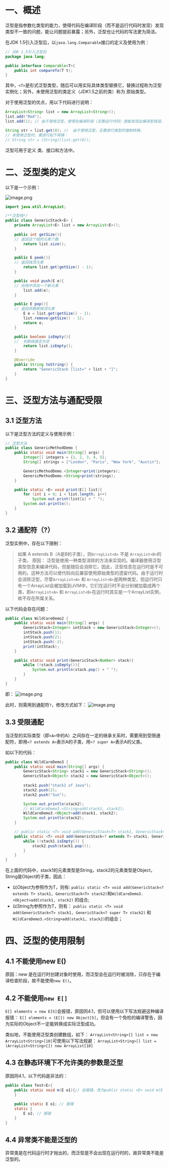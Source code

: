 # 一、概述

泛型是指参数化类型的能力，使得代码在编译阶段（而不是运行代码时发现）发现类型不一致的问题，能让问题提前暴露；另外，泛型也让代码的写法更为简洁。

在JDK 1.5引入泛型后，以`java.lang.Comparable`接口的定义及使用为例：

```java
// JDK 1.5引入泛型后
package java.lang;

public interface Comparable<T>{
    public int compareTo(T t);
}
```

其中，`<T>`是形式泛型类型，随后可以用实际具体类型替换它，替换过程称为泛型实例化；另外，未使用泛型的类定义（JDK1.5之前的类）称为 原始类型。

对于使用泛型的优点，用以下代码进行说明：

```java
ArrayList<String> list = new ArrayList<String>();
list.add("Red");
list.add(1); // 由于使用泛型，使得在编译阶段（无需运行代码）就能发现此编译型错误，风险提前暴露，程序将更加可靠

String str = list.get(0); //  由于使用泛型，无需进行类型的强制转换，
// 未使用泛型时，需进行如下转换：
// String str = (String)(list.get(0));
```

泛型可用于定义 类、接口和方法中。

# 二、泛型类的定义

以下是一个示例：

![image.png](https://gitee.com/litan33/image-host/raw/master/img/20231029165512.png)

```java
import java.util.ArrayList;

/**泛型栈*/
public class GenericStack<E> {
    private ArrayList<E> list = new ArrayList<E>();
    
    public int getSize(){
    // 返回这个栈的元素个数
        return list.size();
    }

    public E peek(){
    // 返回栈顶元素
        return list.get(getSize() - 1);
    }

    public void push(E e){
    // 向栈中添加一个新元素
        list.add(e);
    }

    public E pop(){
    // 返回并删除栈顶元素
        E e = list.get(getSize() - 1);
        list.remove(getSize() - 1);
        return e;
    }

    public boolean isEmpty(){
    //  判断栈是否为空
        return list.isEmpty();
    }

    @Override
    public String toString() {
        return "GenericStack [list=" + list + "]";
    }
}
```

# 三、泛型方法与通配受限

## 3.1 泛型方法

以下是泛型方法的定义与使用示例：
```java
// 泛型方法
public class GenericMethodDemo {
    public static void main(String[] args) {
        Integer[] integers = {1, 2, 3, 4, 5};
        String[] strings = {"London", "Paris", "New York", "Austin"};

        GenericMethodDemo.<Integer>print(integers);
        GenericMethodDemo.<String>print(strings);
    }

    public static <E> void print(E[] list){
        for (int i = 0; i < list.length; i++)
            System.out.print(list[i] + " ");
        System.out.println();
    }
}
```

## 3.2 通配符（?）

泛型实例中，存在以下限制：

> 如果 A extends B（A是B的子类），则`ArrayList<A>` 不是 `ArrayList<B>`的子类。
> 原因：
> 泛型是使用一种类型消除的方法来实现的。编译器使用泛型类型信息来编译代码，但是随后会消除它。因此，泛型信息在运行时是不可用的。这种方法可以使代码向后兼容使用原始类型的遗留代码。由于运行时会消除泛型，尽管`ArrayList<A>` 和 `ArrayList<B>`是两种类型，但运行时只有一个ArrayList会被加载到JVM中，它们在运行时不会分别被加载成两个类，即`ArrayList<A>` 和 `ArrayList<B>`在运行时其实是一个ArrayList实例，故不存在所属关系。

以下代码会存在问题：
```java
public class WildCareDemo2 {
    public static void main(String[] args) {
        GenericStack<Integer> intStack = new GenericStack<Integer>();
        intStack.push(1);
        intStack.push(2);
        intStack.push(-2);
        print(intStack);
    }

    public static void print(GenericStack<Number> stack){
        while (!stack.isEmpty()){
            System.out.println(stack.pop() + " ");
        }
    }
}
```
即：
![image.png](https://gitee.com/litan33/image-host/raw/master/img/20231029171723.png)

此时，则需用到通配符`?`，修改方式如下：
![image.png](https://gitee.com/litan33/image-host/raw/master/img/20231029173924.png)

## 3.3 受限通配

当泛型的实际类型（即`<A>`中的A）之间存在一定的继承关系时，需要用到受限通配符，即用`<? extends A>`表示A的子类，用`<? super A>`表示A的父类。

如以下的代码：

```java
public class WildCareDemo3 {
    public static void main(String[] args) {
        GenericStack<String> stack1 = new GenericStack<String>();
        GenericStack<Object> stack2 = new GenericStack<Object>();
  
        stack1.push("stack1 of Java");
        stack2.push(2);
        stack2.push("Sun");

        System.out.println(stack2);
        // WildCareDemo3.<String>add(stack1, stack2);
        WildCareDemo3.<Object>add(stack1, stack2);
        System.out.println(stack2);
    }

    // public static <T> void add(GenericStack<T> stack1, GenericStack<? super T> stack2){
    public static <T> void add(GenericStack<? extends T> stack1, GenericStack<T> stack2){
        while (!stack1.isEmpty()) {
            stack2.push(stack1.pop());
        }
    }
}
```

在上面的代码中，stack1的元素类型是String，stack2的元素类型是Object，String是Object的子类，因此：
- 以Object为参照作为T，则有:
`public static <T> void add(GenericStack<? extends T> stack1, GenericStack<T> stack2)`和`WildCareDemo3.<Object>add(stack1, stack2)` 的组合;
- 以String为参照作为T，则有：
`public static <T> void add(GenericStack<T> stack1, GenericStack<? super T> stack2)` 和 `WildCareDemo3.<String>add(stack1, stack2)`的组合；

# 四、泛型的使用限制

## 4.1 不能使用new E()

原因：new 是在运行时创建对象时使用，而泛型会在运行时被消除，只存在于编译检查阶段，故不能使用`new E()`。

## 4.2 不能使用`new E[]`

`E[] elements = new E[5]`会报错，原因同4.1，但可以使用以下写法规避这种编译报错：
`E[] elements = (E[]) new Object[5]`，但会有一个免检的编译警告，因为实际的Object不一定能转换成实际泛型成功。

类似地，不能使用泛型类创建数组，如下：
`ArrayList<String>[] list = new ArrayList<String>[10]`可使用以下写法规避：
`ArrayList<String>[] list = (ArrayList<String>[]) new ArrayList[10]`

## 4.3 在静态环境下不允许类的参数是泛型

原因同4.1，以下代码是非法的：
```java
public class Test<E>{
    public static void m(E o1){// 会报错，改为public static <E> void m(E o1) 不会报错
    }
    
    public static E o1; // 报错
    static {
        E o2; // 报错
    }
}
```

## 4.4 异常类不能是泛型的

异常类是在代码运行时才抛出的，而泛型是不会出现在运行时的，故异常类不能是泛型的。
